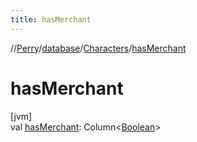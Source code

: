 ```yaml
---
title: hasMerchant
---
```

//[Perry](../../../index.html)/[database](../index.html)/[Characters](index.html)/[hasMerchant](has-merchant.html)



# hasMerchant



[jvm]\
val [hasMerchant](has-merchant.html): Column<[Boolean](https://kotlinlang.org/api/latest/jvm/stdlib/kotlin/-boolean/index.html)>




